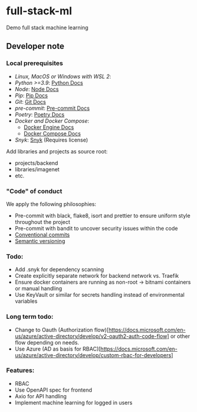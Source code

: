 # full-stack-ml

Demo full stack machine learning

## Developer note

### Local prerequisites

- _Linux, MacOS or Windows with WSL 2_:
- _Python >=3.9_: [Python Docs](https://www.python.org/about/gettingstarted/)
- _Node_: [Node Docs](https://nodejs.org/en/docs/guides/getting-started-guide/)
- _Pip_: [Pip Docs](https://pip.pypa.io/en/stable/getting-started/)
- _Git_: [Git Docs](https://git-scm.com/book/en/v2/Getting-Started-About-Version-Control)
- _pre-commit_: [Pre-commit Docs](https://pre-commit.com/)
- _Poetry_: [Poetry Docs](https://python-poetry.org/docs/)
- _Docker and Docker Compose_:
  - [Docker Engine Docs](https://docs.docker.com/engine/)
  - [Docker Compose Docs](https://docs.docker.com/compose/)
- _Snyk_: [Snyk](https://snyk.io/) (Requires license)

Add libraries and projects as source root:
- projects/backend
- libraries/imagenet
- etc.

### "Code" of conduct
We apply the following philosophies:
- Pre-commit with black, flake8, isort and prettier to ensure uniform style throughout the project
- Pre-commit with bandit to uncover security issues within the code
- [Conventional commits](https://www.conventionalcommits.org/en/v1.0.0/#summary)
- [Semantic versioning](https://semver.org/)

### Todo:
- Add .snyk for dependency scanning
- Create explicitly separate network for backend network vs. Traefik
- Ensure docker containers are running as non-root -> bitnami containers or manual handling
- Use KeyVault or similar for secrets handling instead of environmental variables


### Long term todo:
- Change to Oauth (Authorization flow)[https://docs.microsoft.com/en-us/azure/active-directory/develop/v2-oauth2-auth-code-flow] or other flow depending on needs.
- Use Azure (AD as basis for RBAC)[https://docs.microsoft.com/en-us/azure/active-directory/develop/custom-rbac-for-developers]

### Features:
- RBAC
- Use OpenAPI spec for frontend
- Axio for API handling
- Implement machine learning for logged in users
